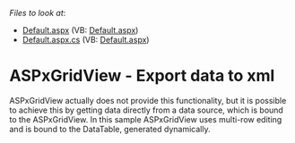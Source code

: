 <!-- default file list -->
*Files to look at*:

* [Default.aspx](./CS/WebSite/Default.aspx) (VB: [Default.aspx](./VB/WebSite/Default.aspx))
* [Default.aspx.cs](./CS/WebSite/Default.aspx.cs) (VB: [Default.aspx](./VB/WebSite/Default.aspx))
<!-- default file list end -->
# ASPxGridView - Export data to xml


<p>ASPxGridView actually does not provide this functionality, but it is possible to achieve this by getting data directly from a data source, which is bound to the ASPxGridView. In this sample ASPxGridView uses multi-row editing and is bound to the DataTable, generated dynamically.</p>

<br/>


